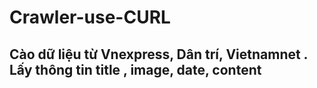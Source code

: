 # Crawler-use-CURL
## Cào dữ liệu từ Vnexpress, Dân trí, Vietnamnet . Lấy thông tin title , image, date, content

